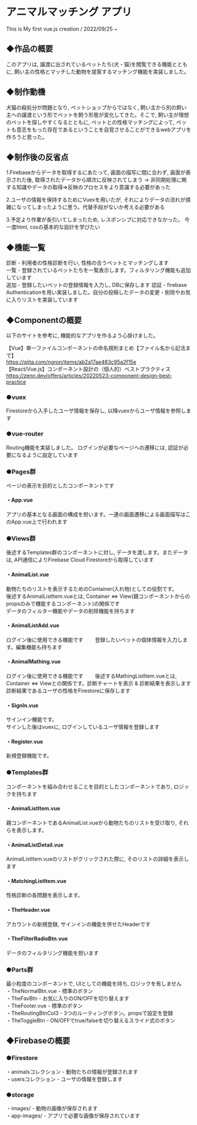 # アニマルマッチング アプリ
This is My first vue.js creation / 2022/09/25 ~ 

## ◆作品の概要
このアプリは, 譲渡に出されているペットたち(犬・猫)を閲覧できる機能とともに, 飼い主の性格とマッチした動物を提案するマッチング機能を実装しました。

## ◆制作動機
犬猫の殺処分が問題となり, ペットショップからではなく, 飼い主から別の飼い主への譲渡という形でペットを飼う形態が変化してきた。そこで, 飼い主が理想のペットを探しやすくなるとともに, ペットとの性格マッチングによって, ペットも意志をもった存在であるということを自覚させることができるwebアプリを作ろうと思った。

## ◆制作後の反省点
1.Firebaseからデータを取得するにあたって, 画面の描写に間に合わず, 画面が表示された後, 取得されたデータから順次に反映されてしまう
 → 非同期処理に関する知識やデータの取得⇒反映のプロセスをより意識する必要があった  
   
2.ユーザの情報を保持するためにVuexを用いたが, それによりデータの流れが煩雑になってしまったように思う。代替手段がないか考える必要がある
  
3.予定より作業が長引いてしまったため, レスポンシブに対応できなかった。 今一度html, cssの基本的な設計を学びたい
 
## ◆機能一覧
診断 - 利用者の性格診断を行い, 性格の合うペットとマッチングします  
一覧 - 登録されているペットたちを一覧表示します。フィルタリング機能も追加しています  
追加 - 登録したいペットの登録情報を入力し, DBに保存します
認証 - firebase Authenticationを用い実装しました。自分の投稿したデータの変更・削除やお気に入りリストを実装しています

## ◆Componentの概要
以下のサイトを参考に, 機能的なアプリを作るよう心掛けました。  

【Vue】単一ファイルコンポーネントの命名規則まとめ【ファイル名から記法まで】  
https://qiita.com/ngron/items/ab2a17ae483c95a2f15e  
【React/Vue.js】コンポーネント設計の（個人的）ベストプラクティス  
https://zenn.dev/offers/articles/20220523-component-design-best-practice 

### ●vuex
Firestoreから入手したユーザ情報を保存し, 以降vuexからユーザ情報を参照します

### ●vue-router
Routing機能を実装しました。
ログインが必要なページへの遷移には, 認証が必要になるように設定しています

### ●Pages群
ページの表示を目的としたコンポーネントです

#### ・App.vue
アプリの基本となる画面の構成を担います。一連の画面遷移による画面描写はこのApp.vue上で行われます

### ●Views群
後述するTemplates群のコンポーネントに対し, データを渡します。またデータは, API通信によりFirebase Cloud Firestoreから取得しています

#### ・AnimalList.vue
動物たちのリストを表示するためのContainer(入れ物)としての役割です。  
後述するAnimalListItem.vueとは, Container ⇔ View(親コンポーネントからのpropsのみで機能するコンポーネント)の関係です  
データのフィルター機能やデータの削除機能を持ちます

#### ・AnimalListAdd.vue
ログイン後に使用できる機能です　　
登録したいペットの個体情報を入力します。編集機能も持ちます

#### ・AnimalMathing.vue
ログイン後に使用できる機能です　　
後述するMathingListItem.vueとは, Container ⇔ Viewとの関係です。診断チャートを表示 & 診断結果を表示します　　
診断結果であるユーザの性格をFirestoreに保存します

#### ・SignIn.vue
サインイン機能です。  
サインした後はvuexに, ログインしているユーザ情報を登録します

#### ・Register.vue
新規登録機能です。

### ●Templates群
コンポーネントを組み合わせることを目的としたコンポーネントであり, ロジックを持ちます

#### ・AnimalListItem.vue
親コンポーネントであるAnimalList.vueから動物たちのリストを受け取り, それらを表示します。

#### ・AnimalListDetail.vue
AnimalListItem.vueのリストがクリックされた際に, そのリストの詳細を表示します

#### ・MatchingListItem.vue
性格診断の各問題を表示します。

#### ・TheHeader.vue
アカウントの新規登録, サインインの機能を併せたHeaderです

#### ・TheFilterRadioBtn.vue
データのフィルタリング機能を担います

### ●Parts群
最小粒度のコンポーネントで, UIとしての機能を持ち, ロジックを有しません   
・TheNormalBtn.vue - 標準のボタン  
・TheFavBtn - お気に入りのON/OFFを切り替えます  
・TheFooter.vue - 標準のボタン  
・TheRoutingBtnCol3 - 3つのルーティングボタン。propsで設定を登録  
・TheToggleBtn - ON/OFFでtrue/falseを切り替えるスライド式のボタン

## ◆Firebaseの概要

### ●Firestore
・animalsコレクション - 動物たちの情報が登録されます  
・usersコレクション - ユーザの情報を登録します

### ●storage
・images/ - 動物の画像が保存されます  
・app-images/ - アプリで必要な画像が保存されています


